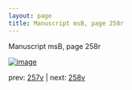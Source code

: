 ```yaml
---
layout: page
title: Manuscript msB, page 258r
---
```


Manuscript msB, page 258r

[![image](http://www.homermultitext.org/iipsrv?OBJ=IIP,1.0&FIF=/project/homer/pyramidal/deepzoom/hmt/vbbifolio/pending/vb_257v_258r.tif&WID=100&CVT=JPEG)](http://www.homermultitext.org/ict2/?urn=urn:cite2:hmt:vbbifolio.pending:vb_257v_258r)

prev:  [257v](../257v) | next:  [258v](../258v)

